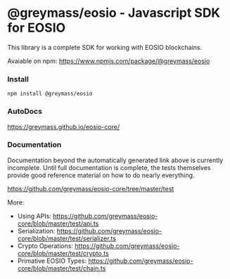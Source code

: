 # @greymass/eosio - Javascript SDK for EOSIO

This library is a complete SDK for working with EOSIO blockchains.

Avaiable on npm: https://www.npmjs.com/package/@greymass/eosio

### Install

```
npm install @greymass/eosio
```

### AutoDocs

https://greymass.github.io/eosio-core/

### Documentation

Documentation beyond the automatically generated link above is currently incomplete. Until full documentation is complete, the tests themselves provide good reference material on how to do nearly everything. 

https://github.com/greymass/eosio-core/tree/master/test

More:

- Using APIs: https://github.com/greymass/eosio-core/blob/master/test/api.ts
- Serialization: https://github.com/greymass/eosio-core/blob/master/test/serializer.ts
- Crypto Operations: https://github.com/greymass/eosio-core/blob/master/test/crypto.ts
- Primative EOSIO Types: https://github.com/greymass/eosio-core/blob/master/test/chain.ts
